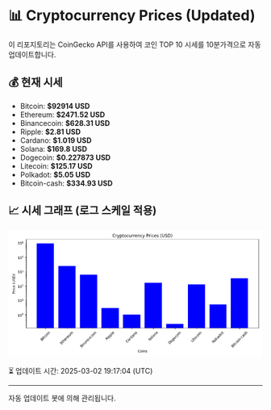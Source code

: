 
# 📊 Cryptocurrency Prices (Updated)

이 리포지토리는 CoinGecko API를 사용하여 코인 TOP 10 시세를 10분가격으로 자동 업데이트합니다.

## 💰 현재 시세
- Bitcoin: **$92914 USD**
- Ethereum: **$2471.52 USD**
- Binancecoin: **$628.31 USD**
- Ripple: **$2.81 USD**
- Cardano: **$1.019 USD**
- Solana: **$169.8 USD**
- Dogecoin: **$0.227873 USD**
- Litecoin: **$125.17 USD**
- Polkadot: **$5.05 USD**
- Bitcoin-cash: **$334.93 USD**

## 📈 시세 그래프 (로그 스케일 적용)
![Crypto Prices](crypto_prices.png)

⏳ 업데이트 시간: 2025-03-02 19:17:04 (UTC)

---
자동 업데이트 봇에 의해 관리됩니다.

